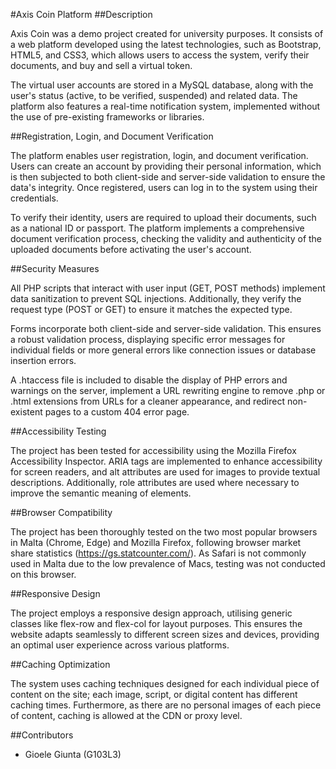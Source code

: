 #Axis Coin Platform
##Description

Axis Coin was a demo project created for university purposes. It consists of a web platform developed using the latest technologies, such as Bootstrap, HTML5, and CSS3, which allows users to access the system, verify their documents, and buy and sell a virtual token.

The virtual user accounts are stored in a MySQL database, along with the user's status (active, to be verified, suspended) and related data. The platform also features a real-time notification system, implemented without the use of pre-existing frameworks or libraries.

##Registration, Login, and Document Verification

The platform enables user registration, login, and document verification. Users can create an account by providing their personal information, which is then subjected to both client-side and server-side validation to ensure the data's integrity. Once registered, users can log in to the system using their credentials.

To verify their identity, users are required to upload their documents, such as a national ID or passport. The platform implements a comprehensive document verification process, checking the validity and authenticity of the uploaded documents before activating the user's account.

##Security Measures

All PHP scripts that interact with user input (GET, POST methods) implement data sanitization to prevent SQL injections. Additionally, they verify the request type (POST or GET) to ensure it matches the expected type.

Forms incorporate both client-side and server-side validation. This ensures a robust validation process, displaying specific error messages for individual fields or more general errors like connection issues or database insertion errors.


A .htaccess file is included to disable the display of PHP errors and warnings on the server, implement a URL rewriting engine to remove .php or .html extensions from URLs for a cleaner appearance, and redirect non-existent pages to a custom 404 error page.

##Accessibility Testing

The project has been tested for accessibility using the Mozilla Firefox Accessibility Inspector. ARIA tags are implemented to enhance accessibility for screen readers, and alt attributes are used for images to provide textual descriptions. Additionally, role attributes are used where necessary to improve the semantic meaning of elements.

##Browser Compatibility

The project has been thoroughly tested on the two most popular browsers in Malta (Chrome, Edge) and Mozilla Firefox, following browser market share statistics (https://gs.statcounter.com/). As Safari is not commonly used in Malta due to the low prevalence of Macs, testing was not conducted on this browser.

##Responsive Design

The project employs a responsive design approach, utilising generic classes like flex-row and flex-col for layout purposes. This ensures the website adapts seamlessly to different screen sizes and devices, providing an optimal user experience across various platforms.

##Caching Optimization

The system uses caching techniques designed for each individual piece of content on the site; each image, script, or digital content has different caching times. Furthermore, as there are no personal images of each piece of content, caching is allowed at the CDN or proxy level.

##Contributors

 - Gioele Giunta (G103L3)
